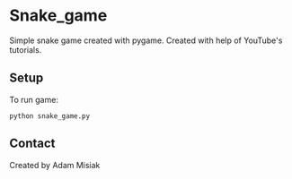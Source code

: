 # Snake_game

Simple snake game created with pygame. Created with help of YouTube's tutorials.

## Setup
To run game:
```
python snake_game.py
```
## Contact
Created by Adam Misiak

